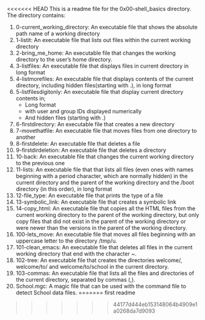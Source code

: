 <<<<<<< HEAD
 This is a readme file for the 0x00-shell_basics directory. The directory contains:
1. 0-current_working_directory: An executable file that shows the absolute path name of a working directory
2. 1-listit: An executable file that lists out files within the current working directory
3. 2-bring_me_home: An executable file that changes the working directory to the user’s home directory.
4. 3-listfiles: An executable file that displays files in current directory in long format
5. 4-listmorefiles: An executable file that displays contents of the current directory, including hidden files(starting with .), in long format
6. 5-listfilesdigitonly: An executable file that display current directory contents in;
    * Long format
    * with user and group IDs displayed numerically
    * And hidden files (starting with .)
7. 6-firstdirectory: An executable file that creates a new directory
8. 7-movethatfile: An executable file that moves files from one directory to another
9. 8-firstdelete: An executable file that deletes a file
10. 9-firstdirdeletion: An executable file that deletes a directory
11. 10-back: An executable file that changes the current working directory to the previous one
12. 11-lists: An executable file that that lists all files (even ones with names beginning with a period character, which are normally hidden) in the current directory and the parent of the working directory and the /boot directory (in this order), in long format
13. 12-file_type: An executable file that prints the type of a file
14. 13-symbolic_link: An executable file that creates a symbolic link
15. 14-copy_html: An executable file that copies all the HTML files from the current working directory to the parent of the working directory, but only copy files that did not exist in the parent of the working directory or were newer than the versions in the parent of the working directory.
16. 100-lets_move: An executable file that moves all files beginning with an uppercase letter to the directory /tmp/u.
17. 101-clean_emacs: An executable file that deletes all files in the current working directory that end with the character ~.
18. 102-tree: An executable file that creates the directories welcome/, welcome/to/ and welcome/to/school in the current directory.
19. 103-commas: An executable file that lists all the files and directories of the current directory, separated by commas (,).
20. School.mgc: A magic file that can be used with the command file to detect School data files.
=======
first readme
>>>>>>> 44177d444eb153148064b4909e1a0268da7d9093
